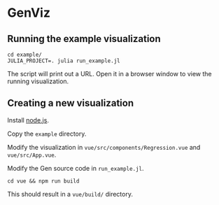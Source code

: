 # GenViz

## Running the example visualization

```
cd example/
JULIA_PROJECT=. julia run_example.jl
```
The script will print out a URL. Open it in a browser window to view the running visualization.


## Creating a new visualization

Install [node.js](https://nodejs.org).

Copy the `example` directory.

Modify the visualization in `vue/src/components/Regression.vue` and `vue/src/App.vue`.

Modify the Gen source code in `run_example.jl`.

```
cd vue && npm run build
```
This should result in a `vue/build/` directory.
